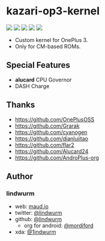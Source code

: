 # kazari-op3-kernel

![](https://img.shields.io/badge/oneplus-msm8996-ff69b4.svg?style=flat-square)
![](https://img.shields.io/badge/arch-arm64-blue.svg?style=flat-square) 
![](https://img.shields.io/badge/linux-3.18.40-lightgray.svg?style=flat-square)
![](https://img.shields.io/badge/UBERTC-4.9--kernel-brightgreen.svg?style=flat-square)
![](https://img.shields.io/badge/DASH%20Charge-Available-orange.svg?style=flat-square)


- Custom kernel for OnePlus 3.
- Only for CM-based ROMs.

## Special Features

- **alucard** CPU Governor
- DASH Charge

## Thanks

- https://github.com/OnePlusOSS
- https://github.com/Grarak
- https://github.com/cyanogen
- https://github.com/dianlujitao
- https://github.com/flar2
- https://github.com/Alucard24
- https://github.com/AndroPlus-org

## Author

### lindwurm

- web: [maud.io](https://maud.io)
- twitter: [@lindwurm](https://twitter.com/lindwurm)
- github: [@lindwurm](https://github.com/lindwurm)
    - org for android: [@mordiford](https://github.com/mordiford)
- xda: [@1indwurm](http://forum.xda-developers.com/member.php?u=6024671)
